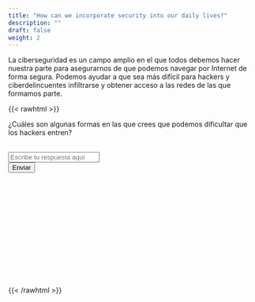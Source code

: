 ```yaml
---
title: "How can we incorporate security into our daily lives?"
description: ""
draft: false
weight: 2
---
```

<!-- Enlaces al JavaScript necesario para la lógica -->
<script type="text/javascript" src="../_incorporate-security.js"></script>

La ciberseguridad es un campo amplio en el que todos debemos hacer nuestra parte para asegurarnos de que podemos navegar por Internet de forma segura. Podemos ayudar a que sea más difícil para hackers y ciberdelincuentes infiltrarse y obtener acceso a las redes de las que formamos parte. 

{{< rawhtml >}}
<div>
  <form name="form1" accept-charset="UTF-8">
    ¿Cuáles son algunas formas en las que crees que podemos dificultar que los hackers entren?
 </br>
 </br>
 </form>

 <input id="text_field" type="text" name="name1" placeholder="Escribe tu respuesta aquí">
 
 <!-- Botón de envío -->
 <div>
   <button id="submit_button" type="button" onclick="displaySection()">Enviar</button>
 </div>
</br>
 
 <!-- Sección oculta con respuestas de ejemplo -->
 <div class="sample_answers" id="sample_answers" style="visibility:hidden">
   <p>¡Buena respuesta! Algunas otras respuestas a considerar son:</p>
   <ul>
     <li>Usar contraseñas largas que no sean fáciles de adivinar</li>
     <li>Evitar dejar información sensible en lugares que no son seguros (escrita en papel, documentos sin protección, aplicaciones de notas)</li>
     <li>Activar notificaciones de inicio de sesión y funciones como la autenticación de dos factores</li>
     <li>Tener cuidado al abrir enlaces sospechosos en correos electrónicos y mensajes de texto</li>
     <li>Asegurarse de mantener tus dispositivos actualizados a las versiones de software más recientes</li>
   </ul>
 </div>
</div>
{{< /rawhtml >}}